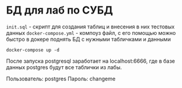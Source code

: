 # БД для лаб по СУБД

`init.sql` - скрипт для создания таблиц и внесения в них тестовых данных
`docker-compose.yml` - компоуз файл, с его помощью можно быстро в докере поднять БД с нужными табличками и данными

`docker-compose up -d`

После запуска postgresql заработает на localhost:6666, где в базе данных postgres будут все таблички из лабы.

Пользователь: postgres
Пароль: changeme

